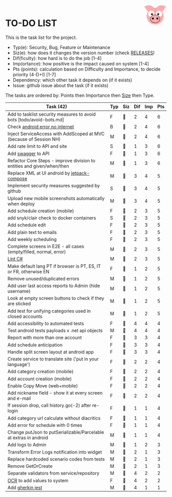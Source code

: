 <img src="../site/MVC/Assets/images/pig-on.svg" height="60" align="right"/>

# TO-DO LIST

This is the task list for the project.

- Typ(e): Security, Bug, Feature or Maintenance
- Siz(e): how does it changes the version number (check [RELEASES](RELEASES.md))
- Dif(ficulty): how hard is to do the job \[1-4\]
- Imp(ortance): how positive is the impact caused on system \[1-4\]
- Pts (points): calculation based on Difficulty and Importance, to decide priority (4-D+I) \[1-7\]
- Dependency: which other task it depends on (if it exists)
- Issue: github issue about the task (if it exists)

The tasks are ordered by: Points then Importance then [Size](RELEASES.md#legend) then Type.

| Task (42)                                                              | Typ | Siz | Dif | Imp | Pts |
| ---------------------------------------------------------------------- | --- | --- | --- | --- | --- |
| Add to tasklist security measures to avoid bots [todo/avoid-bots.md]   |  F  | 🐳 |  2  |  4  |  6  |
| Check [android error no internet](todo/android-error-no-internet.log)  |  B  | 🐜 |  2  |  4  |  6  |
| Inject ServiceAccess with AddScoped at MVC (because of Session NH)     |  M  | 🐜 |  2  |  4  |  6  |
| Add rate limit to API and site                                         |  S  | 🐳 |  1  |  3  |  6  |
| Add [swagger] to API                                                   |  F  | 🐳 |  1  |  3  |  6  |
| Refactor Core Steps - improve division to entities and given/when/then |  M  | 🐑 |  1  |  3  |  6  |
| Replace XML at UI android by [jetpack-compose]                         |  M  | 🐉 |  3  |  4  |  5  |
| Implement security measures suggested by github                        |  S  | 🐑 |  3  |  4  |  5  |
| Upload new mobile screenshots automatically when deploy                |  M  | 🐑 |  3  |  4  |  5  |
| Add schedule creation (mobile)                                         |  F  | 🐉 |  2  |  3  |  5  |
| add snyk/clair check to docker containers                              |  S  | 🐳 |  2  |  3  |  5  |
| Add schedule edit                                                      |  F  | 🐳 |  2  |  3  |  5  |
| Add plain text to emails                                               |  F  | 🐳 |  2  |  3  |  5  |
| Add weekly scheduling                                                  |  F  | 🐑 |  2  |  3  |  5  |
| Complete screens in E2E - all cases (empty/filled, normal, error)      |  M  | 🐑 |  2  |  3  |  5  |
| [Lint C#]                                                              |  M  | 🐜 |  2  |  3  |  5  |
| Make default lang PT if browser is PT, ES, IT or FR, otherwise EN      |  F  | 🐑 |  1  |  2  |  5  |
| Remove unused/duplicated errors                                        |  M  | 🐑 |  1  |  2  |  5  |
| Add user last access reports to Admin (hide username)                  |  M  | 🐑 |  1  |  2  |  5  |
| Look at empty screen buttons to check if they are sticked              |  M  | 🐜 |  1  |  2  |  5  |
| Add test for unifying categories used in closed accounts               |  M  | 🐜 |  1  |  2  |  5  |
| Add accessibility to automated tests                                   |  F  | 🐳 |  4  |  4  |  4  |
| Test android tests payloads x .net api objects                         |  M  | 🐑 |  4  |  4  |  4  |
| Report with more than one account                                      |  F  | 🐉 |  3  |  3  |  4  |
| Add schedule anticipation                                              |  F  | 🐳 |  3  |  3  |  4  |
| Handle split screen layout at android app                              |  F  | 🐳 |  3  |  3  |  4  |
| Create service to translate site ('put in your language')              |  F  | 🐉 |  2  |  2  |  4  |
| Add category creation (mobile)                                         |  F  | 🐉 |  2  |  2  |  4  |
| Add account creation (mobile)                                          |  F  | 🐉 |  2  |  2  |  4  |
| Enable Copy Move (web+mobile)                                          |  F  | 🐳 |  2  |  2  |  4  |
| Add nickname field - show it at every screen and e-mail                |  F  | 🐳 |  2  |  2  |  4  |
| If session drop, call history.go(-2) after re-login                    |  F  | 🐑 |  1  |  1  |  4  |
| Add category url calculate without diacritics                          |  F  | 🐑 |  1  |  1  |  4  |
| Add error for schedule with 0 times                                    |  F  | 🐜 |  1  |  1  |  4  |
| Change putJson to putSerializable/Parcelable at extras in android      |  M  | 🐜 |  1  |  1  |  4  |
| Add logs to Admin                                                      |  M  | 🐑 |  1  |  2  |  3  |
| Transform Error Logs notification into widget                          |  M  | 🐜 |  2  |  1  |  3  |
| Replace hardcoded scenario codes from tests                            |  M  | 🐜 |  2  |  1  |  3  |
| Remove GetOrCreate                                                     |  M  | 🐜 |  2  |  1  |  3  |
| Separate validators from service/repository                            |  M  | 🐑 |  4  |  2  |  2  |
| [OCR] to add values to system                                          |  F  | 🐉 |  4  |  2  |  2  |
| Add [gherkin jest]                                                     |  M  | 🐑 |  4  |  1  |  1  |

[jetpack-compose]: https://developer.android.com/courses/android-basics-compose/course
[gherkin jest]: https://www.npmjs.com/package/gherkin-jest
[Lint C#]: https://medium.com/@michaelparkerdev/linting-c-in-2019-stylecop-sonar-resharper-and-roslyn-73e88af57ebd
[OCR]: https://developers.google.com/ml-kit/vision/text-recognition/android
[swagger]: https://learn.microsoft.com/en-us/aspnet/core/tutorials/web-api-help-pages-using-swagger?view=aspnetcore-8.0
